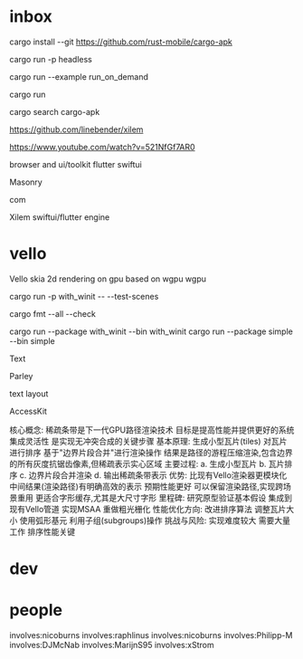 # inbox

cargo install --git https://github.com/rust-mobile/cargo-apk

cargo run -p headless

cargo run --example run_on_demand

cargo run

cargo search cargo-apk

https://github.com/linebender/xilem

https://www.youtube.com/watch?v=521NfGf7AR0

browser and ui/toolkit flutter swiftui

Masonry

com

Xilem
swiftui/flutter engine

# vello

Vello
skia 
2d rendering on gpu based on wgpu
wgpu

cargo run -p with_winit -- --test-scenes

cargo fmt --all --check

cargo run --package with_winit --bin with_winit
cargo run --package simple --bin simple


Text

Parley

text layout

AccessKit

核心概念:
稀疏条带是下一代GPU路径渲染技术
目标是提高性能并提供更好的系统集成灵活性
是实现无冲突合成的关键步骤
基本原理:
生成小型瓦片(tiles)
对瓦片进行排序
基于"边界片段合并"进行渲染操作
结果是路径的游程压缩渲染,包含边界的所有灰度抗锯齿像素,但稀疏表示实心区域
主要过程:
a. 生成小型瓦片
b. 瓦片排序
c. 边界片段合并渲染
d. 输出稀疏条带表示
优势:
比现有Vello渲染器更模块化
中间结果(渲染路径)有明确高效的表示
预期性能更好
可以保留渲染路径,实现跨场景重用
更适合字形缓存,尤其是大尺寸字形
里程碑:
研究原型验证基本假设
集成到现有Vello管道
实现MSAA
重做粗光栅化
性能优化方向:
改进排序算法
调整瓦片大小
使用弧形基元
利用子组(subgroups)操作
挑战与风险:
实现难度较大
需要大量工作
排序性能关键

# dev


# 



# people

involves:nicoburns
involves:raphlinus
involves:nicoburns
involves:Philipp-M
involves:DJMcNab
involves:MarijnS95
involves:xStrom





